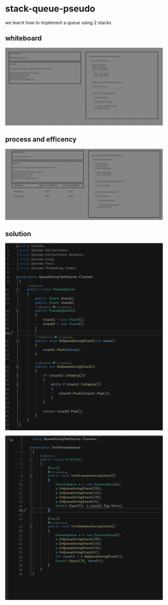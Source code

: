 # stack-queue-pseudo

we learnt how to implement a queue using 2 stacks

## whiteboard

![](1.png)

## process and efficency

![](2.png)

## solution

![](3.png)

![](4.png) 

